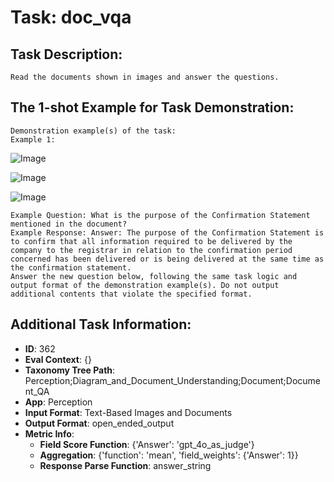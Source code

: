 # Task: doc_vqa

## Task Description:

```
Read the documents shown in images and answer the questions.
```

## The 1-shot Example for Task Demonstration:

```
Demonstration example(s) of the task:
Example 1:
```

![Image](1-1.png)

![Image](1-2.png)

![Image](1-3.png)

```
Example Question: What is the purpose of the Confirmation Statement mentioned in the document?
Example Response: Answer: The purpose of the Confirmation Statement is to confirm that all information required to be delivered by the company to the registrar in relation to the confirmation period concerned has been delivered or is being delivered at the same time as the confirmation statement.
Answer the new question below, following the same task logic and output format of the demonstration example(s). Do not output additional contents that violate the specified format.
```

## Additional Task Information:

- **ID**: 362
- **Eval Context**: {}
- **Taxonomy Tree Path**: Perception;Diagram_and_Document_Understanding;Document;Document_QA
- **App**: Perception
- **Input Format**: Text-Based Images and Documents
- **Output Format**: open_ended_output
- **Metric Info**:
  - **Field Score Function**: {'Answer': 'gpt_4o_as_judge'}
  - **Aggregation**: {'function': 'mean', 'field_weights': {'Answer': 1}}
  - **Response Parse Function**: answer_string
